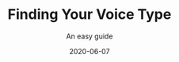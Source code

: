 ---
title: Finding Your Voice Type
subtitle: An easy guide
layout: default
tags: tutorial all_voice_types
modal-id: 1
date: 2020-06-07
img: 07JUNE_larger.jpg
thumbnail: 07JUNE_smaller.jpg
alt: image-alt
description: What's your voice like? Is it mainly a lower voice, a higher voice, or somewhere in between? Here are some examples and exercises for you to find your range and other voice classifications that will make it easier for you to find songs/pieces suitable for your voice. 
post_content: >
  Photo credit: <a href="https://unsplash.com/photos/VRr9a2rOoBI"> Valentino Funghi. </a><br><br>
  A new post will be added soon about finding suitable repertoire for each voice type.<br>
  <br>
  <b>IN THIS POST:</b>
  <ul><li>What are the basic voice types</li>
  <li>How to find your tessitura</li>
  <li>The <i>Fach</i> voice classification</li></ul><br>

  <b>BASIC VOICE TYPES:</b><br>
  Usually, when we speak about the singing voice, we segregate voices according to gender or treble/bass basic types, then according to range, and finally according to some other aspects of their ‘tessitura’ or more advanced classification like the "<i>Fach</i>" (used to classify voices in opera).<br>
  <br>
  <i>NB: childrens’ voices are classified as treble voices.</i><br>
  <br><br>
  <img class="lazyload" src="../img/portfolio/diagram1.jpg" alt="" style="height: 486px; width: 500px;">
  <br>
  <br>
  How can you tell which voice type you have? Start by checking your range. First, this will show you if you’re a treble- or a bass-type voice, and then which of the basic voice-type categories your voice falls into. The easiest way to do this is at the keyboard/piano (or app on your device).<br>
  <br>
  <a href="https://play.google.com/store/apps/details?id=com.gamestar.perfectpiano"><i>Perfect Piano</i> for Android</a><br>
  <a href="https://apps.apple.com/gb/app/virtuoso-piano-free-3/id391994966"><i>Virtuoso Piano</i> for iOS</a>
  <br><br>
  <img class="lazyload" src="../img/portfolio/pic1.jpg" alt="" style="height: 486px; width: 500;">
  <br>
  Write down what is your lowest comfortable pitch and then your highest comfortable pitch but <b>be sure to stay in the safe zone</b>: don’t stretch your voice too far or you'll risk hurting your vocal folds (or vocal cords). It is best to "prime" your voice before you check your range by humming "siren slides" for 1-2 minutes. Here’s an example of a "siren slide:"<br>
  <br>
  <a href="https://www.youtube.com/watch?v=zLbn2Vic33E"><i>Jacobs Vocal Academy</i> video on YouTube</a>
  <br>
  <br>When you have your lowest and highest pitch, check which of the basic voice-types your voice falls into:<br>
  <br>
  <ul>
  <li>Soprano: C4 to C6 or higher</li>
  <li>Mezzo: A3 to A5</li>
  <li>Alto: F3 (or lower) to E5</li>
  <li>Countertenor: can have the range of alto, mezzo or soprano.</li>
  <li>Tenor: B2 to A4 or higher</li>
  <li>Baritone: G2 to F4</li>
  <li>Bass: E2 to E4 or lower</li>
  </ul><br>

  It is completely fine to stop here and not venture into different classifications of your voice, especially if you are still a beginner—your voice may change into a different voice-type as you practice more and more. But if you want to continue, here are a couple of pointers to classify your voice even further.<br>
  <br>
  <b>TESSITURA:</b><br>
  The first thing you have to know after your basic voice-type is your "tessitura." Tessitura is a part of your voice range where you are the most comfortable in singing. Even though your voice has a highest and a lowest, staying on those two extremes can be incredibly tiring for your voice. Think about the tessitura as a range your voice goes naturally to when you improvise while doing house chores.<br>
  <br>
  Important: as you find your tessitura, you may also find that your basic voice-type may be a different one!<br>For example: your voice goes quite high and you believe that you are a soprano, however, your natural tessitura shows that you might be a mezzo! Another example: your voice goes very low and you might think that you are a bass, however, your voice also goes quite high and your natural tessitura shows that you are baritone! (Some say that true basses are rare.)<br>
  <br>
  These re-classifications are very common.<br>
  <br>
  Here's a step-by-step on how to find your tessitura:<br>
  <ol>
  <li>Write down the highest and the lowest pitch of your range.</li>
  <li>Remove 3-4 semitones from the top and another 3-4 semitones from the bottom of your range.</li>
  <li>Sing “Happy Birthday” in a natural speaking pitch (i.e. sing in your talking voice) and record the highest pitch you sang and the lowest.</li>
  <li>Compare the “Happy Birthday” pitches with the pitches you calculated in step 2 and find an average between the two highest and the two lowest pitches.</li>
  <li>Find repertoire that stays within those two extremes. The song <b>can</b> go beyond the two extremes but cannot stay there for too long.</li>
  <li>Practice those songs and check how comfortable your voice feels and if your overall sound quality (timbre) is pleasant to you.</li>
  <li>If you find that the tessitura you calculated is either too low/high, adjust a couple of semitones at a time and repeat step 5.</li>
  </ol><br>
  <i>NB: this method can never be 100% accurate for many reasons. Here are some common ones: the state of your voice at the time of the test was not at its best (i.e. if your voice was tired); or because your ears can ‘lie’ to you (i.e. your voice may sound hoarse or forced because of poor singing technique and you may not notice this). The latter case can only be solved by visiting a singing practitioner. Also, finding your tessitura can be a slow process, especially if you need to adjust the extremes (step 6) too often.</i><br>
  <br>
  Many singers stop here and are happy to know that they are a <i>"Tenor with a tessitura of X and Y."</i> This will already make a huge difference in helping singers find repertoire that is suitable/comfortable for them.<br>
  <br>
  However, you can classify your voice even more!  <br>
  <br>
  <b>THE <i>FACH</i> VOICE CLASSIFICATION:</b><br>
  If you are into opera, finding your Fach classification will give you even more information—not only about your voice—but also about the type of character you would be most suited for.<br>
  <br>
  <a href="https://en.wikipedia.org/wiki/Fach">Check out the Wikipedia page for a detailed description on each of the voice-types.</a><br>
  <br>
  <br> As you can see, some voice-types have characteristics that aren’t even related to the actual voice. Here is where your own personality comes into play. You will have to experiment with repertoire until you find a type that suits your timber and personality. See below a few examples you can try on your own: <br><br>Select your basic voice-type in box 1 and then your prefered Fach in box 2. The third box with give you up to 3 examples of pieces in this voice type. <br>
  <br>If the boxes show no options, please refresh the page.
  <br>

  <select name="parent" id="id_parent" data-child-id="id_child1" class="dependent-selects__parent">
    <option id="">- Select voice type -</option>
    <option id="one" data-child-options="1|#2|#3|#4|#5|#6|#7">Soprano</option>
    <option id="two" data-child-options="8|#9|#10">Mezzo/Alto</option>
    <option id="three" data-child-options="11|#12">Alto</option>
    <option id="four" data-child-options="13|#13a|#13b">Countertenor</option>
    <option id="five" data-child-options="14|#15|#16|#17|#18">Tenor</option>
    <option id="six" data-child-options="19|#20|#21|#22|#23|#24|#25">Baritone</option>
    <option id="seven" data-child-options="26|#27|#28|#29|#30|#31">Bass</option>
  </select>

  <script type="text/javascript">
    function openOnlyLinks($i) {
      if ($i.startsWith("https")) {
        window.open($i);
      }
    }
  </script>
  <select name="child1" id="id_child1" data-child-id="id_child2" class="dependent-selects__child dependent-selects__parent" data-text-if-parent-empty="Select FACH" onchange="openOnlyLinks(this.value);">
    <option id="">- Select FACH -</option>

    <!-- Parent: Soprano -->
    <option id="1" data-child-options="32a|#32b|#32c">Coloratura</option>
    <option id="2" data-child-options="33a|#33b|#33c">Dramatic Coloratura</option>
    <option id="3" data-child-options="34a|#34b|#34c">Soubette</option>
    <option id="4" data-child-options="35|#35b|#35c">Lyric</option>
    <option id="5" data-child-options="36a|#36b|#36c">Lyric Dramatic</option>
    <option id="6" data-child-options="37a|#37b|#37c">Full Dramatic</option>
    <option id="7" data-child-options="38a|#38b|#38c">High Dramatic</option>

  <!-- Parent: Mezzo/Alto -->
    <option id="8" data-child-options="39a|#39b|#39c">Coloratura</option>
    <option id="9" data-child-options="40a|#40b|#40c">Lyric</option>
    <option id="10" data-child-options="41a|#41b|#41c">Dramatic</option>

    <!-- Parent: Alto -->
    <option id="11" data-child-options="42a|#42b|#42c">Dramatic</option>
    <option id="12" data-child-options="43a|#43b|#43c">Low Contralto</option>

    <!-- Parent: Countertenor -->
    <option id="13" data-child-options="" value="https://www.youtube.com/watch?v=a8svkjBxNyA">Glass - Hymn to the Sun</option>
    <option id="13a" data-child-options="" value="https://www.youtube.com/watch?v=N7XH-58eB8c">Händel - Ombra mai fu</option>
    <option id="13b" data-child-options="" value="https://www.youtube.com/watch?v=OZkHevOLhPU">Händel - Lascia ch'io pianga</option>


    <!-- Parent: Tenor -->
    <option id="14" data-child-options="44a|#44b|#44c">Comic</option>
    <option id="15" data-child-options="45a|#45b|#45c">Character</option>
    <option id="16" data-child-options="46a|#46b|#46c">Lyric</option>
    <option id="17" data-child-options="47a|#47b|#47c">Lyric Dramatic</option>
    <option id="18" data-child-options="48a|#48b|#48c">Heroic</option>

    <!-- Parent: Baritone -->
    <option id="19" data-child-options="49a|#49b|#49c">Light</option>
    <option id="20" data-child-options="50a|#50b|#50c">Lyric</option>
    <option id="21" data-child-options="51a|#51b|#51c">Cavalier</option>
    <option id="22" data-child-options="52a|#52b|#52c">Verdi</option>
    <option id="23" data-child-options="53a|#53b|#53c">Dramatic</option>
    <option id="24" data-child-options="54a|#54b|#54c">Low Lyric</option>
    <option id="25" data-child-options="55a|#55b|#55c">Low Dramatic</option>

    <!-- Parent: Bass -->
    <option id="26" data-child-options="56a|#56b|#56c">High Lyric</option>
    <option id="27" data-child-options="57a|#57b|#57c">High Dramatic</option>
    <option id="28" data-child-options="58a|#58b|#58c">Young</option>
    <option id="29" data-child-options="59a|#59b|#59c">Lyric Comic</option>
    <option id="30" data-child-options="60a|#60b|#60c">Dramatic Comic</option>
    <option id="31" data-child-options="61a|#61b|#61c">Low</option>
  </select>

  <select name="child2" id="id_child2" class="dependent-selects__child" onchange="window.open(this.value);" data-text-if-parent-empty="Select piece">
    <option id="">- Select piece -</option>

    <!-- Parent: Soprano Coloratura -->
    <option id="32a" value="https://www.youtube.com/watch?v=KfmtZMKTH6w">Strauss - Zerbinetta's aria</option>
    <option id="32b" value="https://www.youtube.com/watch?v=WNYPjWsTZ7w">Donizetti - Prendi, per me sei libero</option>
    <option id="32c" value="https://www.youtube.com/watch?v=I9Yu4G99XuE">Verdi - Saper vorreste</option>

    <!-- Parent: Soprano Dramatic Coloratura -->
    <option id="33a" value="https://www.youtube.com/watch?v=YuBeBjqKSGQ">Mozart - Queen of the Night</option>
    <option id="33b" value="https://www.youtube.com/watch?v=cFJJ1zFBWgY">Verdi - Sempre libera</option>
    <option id="33c" value="https://www.youtube.com/watch?v=B-9IvuEkreIs">Bellini - Casta Diva</option>

    <!-- Parent: Soprano Soubrette -->
    <option id="34a" value="https://youtu.be/87UE2GC5db0?t=42">Mozart - Papagena, Papageno!</option>
    <option id="34b" value="https://www.youtube.com/watch?v=R3NItbi7PDY">Mozart - Deh vieni non tardar</option>
    <option id="34c" value="https://www.youtube.com/watch?v=AxKlDgR7EEo">Giovanni - Batti, batti, o bel Masetto</option>

    <!-- Parent: Soprano Lyric -->
    <option id="35a" value="https://www.youtube.com/watch?v=bRrYwTxxQ_g">Bizet - Je dis que rien ne m'épouvante</option>
    <option id="35b" value="https://www.youtube.com/watch?v=4JYWL2qGcUM">Humperdinck - Der kleine Sandmann</option>
    <option id="35c" value="https://www.youtube.com/watch?v=IvT4NVi39vw">Puccini - Signore ascolta</option>

    
    <!-- Parent: Soprano Lyric Dramatic -->
    <option id="36a" value="https://www.youtube.com/watch?v=gpyZoKmE6zg">Mozart - Ah, chi mi dice mai</option>
    <option id="36b" value="https://www.youtube.com/watch?v=aurxg-LREtk">Wagner - Elizabeth's Greeting</option>
    <option id="36c" value=""><a href="https://www.youtube.com/watch?v=m0nSKRbQ2_g">Puccini - Si. Mi chiamano Mimi</a>/option>

    <!-- Parent: Soprano Full Dramatic -->
    <option id="37a" value="https://www.youtube.com/watch?v=mdgPHaimDGo">Strauss - Vater Agamemnon</option>
    <option id="37b" value="https://www.youtube.com/watch?v=zXQvPwYYVBI">Puccini - Vissi d'arte</option>
    <option id="37c" value="https://www.youtube.com/watch?v=-Gz7MnOBpsg">Beethoven - Abscheulicher!</option>

    <!-- Parent: Soprano High Dramatic -->
    <option id="38a" value="https://www.youtube.com/watch?v=MPhmXtKD5cI">Wagner - Einsam in trüben Tagen</option>
    <option id="38b" value="https://www.youtube.com/watch?v=jjkm1GMoHuc">Verdi - Ben io t'invenni</option>
    <option id="38c" value="https://www.youtube.com/watch?v=r0qEUMX2UaE">Wagner - O süsseste Wonne! O seligstes Weib!</option>

    <!-- Parent: Mezzo/Alto Coloratura -->
    <option id="39a" value="https://www.youtube.com/watch?v=HpgAvhO5dOw">Rossini - Oh! patria!...Di tanti palpiti</option>
    <option id="39b" value="https://www.youtube.com/watch?v=jUw1hoheALY">Händel - Scherza infida</option>
    <option id="39c" value="https://www.youtube.com/watch?v=mDyXqf0at_w">Rossini - Una voce poco fa</option>

    
    <!-- Parent: Mezzo/Alto Lyric -->
    <option id="40a" value="https://www.youtube.com/watch?v=K2snTkaD64U">Bizet - L'amour est un oiseau rebelle</option>
    <option id="40b" value="https://www.youtube.com/watch?v=ou8A0g_jYyA">Purcell - When I am laid</option>
    <option id="40c" value="https://www.youtube.com/watch?v=KghLfA9aK3E">Puccini - Suzuki's aria</option>

    <!-- Parent: Mezzo/Alto Dramatic -->
    <option id="41a" value="https://www.youtube.com/watch?v=LoXqkUZW7do">Saint Saëns - Mon coeur s'ouvre à ta voix</option>
    <option id="41b" value="https://www.youtube.com/watch?v=1apaL6WS-Ko">Wagner - Waltraute's aria</option>
    <option id="41c" value="https://www.youtube.com/watch?v=4ZNN0VqaSlE">Verdi - Amneris' aria</option>

    <!-- Parent: Alto Dramatic -->
    <option id="42a" value="https://www.youtube.com/watch?v=Yjbo0d8HtUY">Händel - È gelosia</option>
    <option id="42b" value="https://www.youtube.com/watch?v=bBZX4taI0IU">Gilbert & Sullivan - Alone and Yet Alive</option>
    <option id="42c" value="https://www.youtube.com/watch?v=hSAuHrg8XnM">Händel - Ah, mio cor, schernito sen</option>

    <!-- Parent: Low Contralto -->
    <option id="43a" value="https://www.youtube.com/watch?v=MJeTEsli7bU">Strauss - Daphne! Wir warten dein</option>
    <option id="43b" value="https://www.youtube.com/watch?v=hOf130DGeEw">Debussy - Pelleas et Melisande</option>
    
    <!-- Parent: Tenor Comic-->
    <option id="44a" value="https://www.youtube.com/watch?v=FO1vIedMOmc">Mozart - Monostatos' aria</option>
    <option id="44b" value="https://www.youtube.com/watch?v=E5fJmc9xVlY">Mozart - Frisch zum Kampfe</option>
    
    <!-- Parent: Tenor Character-->
    <option id="45a" value="">There are no links here but this voice type is similar to the Lyric Tenor.</option>
        
    <!-- Parent: Tenor Lyric-->
    <option id="46a" value="https://www.youtube.com/watch?v=NaAsZV4q9cY">Verdi - De' miei bollenti spiriti</option>
    <option id="46b" value="https://www.youtube.com/watch?v=hd-I5kMAg7A">Rossini - Sì, ritrovarla io giuro</option>
    <option id="46c" value="https://www.youtube.com/watch?v=SIfz8fNQw0U">Rossini - Ecco, ridente in cielo</option>

    <!-- Parent: Tenor Lyric Dramatic-->
    <option id="47a" value="https://www.youtube.com/watch?v=puQ85aLEc5w">Bizet - Viva! viva! la course est belle</option>
    <option id="47b" value="https://www.youtube.com/watch?v=vaBuZ42lTss">Wagner - Winterstürme wichen dem Wonnemond</option>
    <option id="47c" value="https://www.youtube.com/watch?v=NjS6rg3jVdY">Weber - Der Freischütz</option>

    <!-- Parent: Tenor Heroic-->
    <option id="48a" value="https://www.youtube.com/watch?v=1amSSEMmxXc">Wagner - Dünkt dich das?</option>
    <option id="48b" value="https://www.youtube.com/watch?v=njs-aQy_89c">Verdi - Dio! Mi potevi scagliar</option>
    <option id="48c" value="https://www.youtube.com/watch?v=RRu-aRFEsAc">Wagner - Wie Todesahnung... O, du mein holder Abendstern</option>

    <!-- Parent: Baritone Light-->
    <option id="49a" value="">There are no links here but this voice type is similar to the Lyric Baritone.</option>
    
    <!-- Parent: Baritone Lyric-->
    <option id="50a" value="https://www.youtube.com/watch?v=loofqNmPauk">Britten - And farewell to thee, old Rights o’ Man</option>
    <option id="50b" value="https://www.youtube.com/watch?v=ljWf1QfZvbc">Donizetti - Aria di Dottore Malatesta</option>
    <option id="50c" value="https://www.youtube.com/watch?v=7qHZkkgowdY">Rossini - Figaro's aria</option>

    <!-- Parent: Baritone Cavalier-->
    <option id="51a" value="https://www.youtube.com/watch?v=ccGKhjEOEuE">Onegin - Kogda bi zhizn</option>
    <option id="51b" value="https://www.youtube.com/watch?v=DqVULRuLm6g">Verdi - Son io, mio Carlo</option>
  
    <!-- Parent: Baritone Verdi-->
    <option id="52a" value="https://www.youtube.com/watch?v=0euYKIMfV4I">Verdi -Te Deum</option>
    <option id="52b" value="https://www.youtube.com/watch?v=o__975BOc8E">Berg - Wie arme Leut</option>
    
    <!-- Parent: Baritone Dramatic-->
    <option id="53a" value="https://www.youtube.com/watch?v=XTsdy801q68">Verdi - Pietà, rispetto, amore</option>
    <option id="53b" value="https://www.youtube.com/watch?v=FmHsZ_7Vu3Q">Leoncavallo - Tonio's aria</option>
    <option id="53c" value="https://www.youtube.com/watch?v=LZqMPSegE6w">Wagner - Telramund's aria</option>

    <!-- Parent: Baritone Low Lyric-->
    <option id="54a" value="">Links to be added soon!</option>

    <!-- Parent: Baritone Low Dramatic-->
    <option id="55a" value="">Links to be added soon!</option>

    <!-- Parent: Bass High Lyric-->
    <option id="56a" value="">Links to be added soon!</option>

    <!-- Parent: Bass High Dramatic-->
    <option id="57a" value="">Links to be added soon!</option>

    <!-- Parent: Bass Young-->
    <option id="58a" value="">Links to be added soon!</option>

    <!-- Parent: Bass Lyric Comic-->
    <option id="59a" value="https://www.youtube.com/watch?v=O9lYu3pv-m8">Mozart - Tutti accusan le donne</option>
    <option id="59b" value="https://youtu.be/ITyXKq57o98?t=108">Donizetti - Udite udite o rustici</option>
    <option id="59c" value="https://www.youtube.com/watch?v=MVOgvdVdavg">Mozart - Leporello's aria</option>

    <!-- Parent: Bass Dramatic Comic-->
    <option id="60a" value="https://www.youtube.com/watch?v=49LM4opBff8">Strauss - Baron Ochs auf Lerchenau's aria</option>
    <option id="60b" value="https://www.youtube.com/watch?v=EPW3hWllyhA">Wagner - Daland magst du mein kind</option>
    <option id="60c" value="https://www.youtube.com/watch?v=pzCxoMbmZfA">Gounod - Le veau d’or</option>

    <!-- Parent: Bass Low-->
    <option id="61a" value="https://youtu.be/38KxgxyF2rg?t=68">Mozart - La vendetta</option>
    <option id="61b" value="https://youtu.be/hIMtb5ojsmY?t=82">Wagner - King Marke's aria</option>
    <option id="61c" value="https://www.youtube.com/watch?v=hY_bQpmEBc0">Mozart - Commendatore's aria</option>

  </select>
  <br><br>
  <i>NB: There is a larger amount of repertoire for some voice-types than others—this is simply because some voice types are rarer than others.</i>
  <br><br>
  As a rule of thumb, your Fach voice-type is not stationary, meaning that the more you practice and as your voice matures, your classification will likely change. For example, you may start as a <i>soubrette soprano</i> and later change into a <i>dramatic coloratura</i>.<br><br>

  And here you go! You have been classified as a [insert voice type].<br><br>

  Let me know if you have any questions or comments by emailing me at: tania.nazare@gmail.com <br><br>
  Hope you enjoyed this post and keep practising! 
---